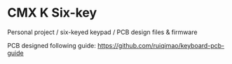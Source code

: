 # CMX K Six-key
Personal project / six-keyed keypad / PCB design files &amp; firmware

PCB designed following guide: https://github.com/ruiqimao/keyboard-pcb-guide
